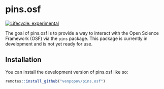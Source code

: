 
<!-- README.md is generated from README.Rmd. Please edit that file -->

# pins.osf

<!-- badges: start -->

[![Lifecycle:
experimental](https://img.shields.io/badge/lifecycle-experimental-orange.svg)](https://lifecycle.r-lib.org/articles/stages.html#experimental)
<!-- badges: end -->

The goal of pins.osf is to provide a way to interact with the Open
Science Framework (OSF) via the `pins` package. This package is
currently in development and is not yet ready for use.

## Installation

You can install the development version of pins.osf like so:

``` r
remotes::install_github("venpopov/pins.osf")
```
